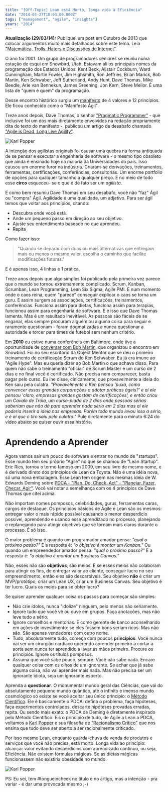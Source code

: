 ```yaml
---
title: "[Off-Topic] Lean está Morto, longa vida à Eficiência"
date: "2014-03-27T18:03:00.000Z"
tags: ["management", "agile", "insights"]
years: "2014"
---
```


<p></p>
<p><strong>Atualização (29/03/14):</strong> Publiquei um post em Outubro de 2013 que colocar argumentos muito mais detalhados sobre este tema. Leia <a href="http://www.akitaonrails.com/2013/10/30/off-topic-matematica-trolls-haters-e-discussoes-de-internet#.UzWnjtxiazB">"Matemática, Trolls, Haters e Discussões de Internet"</a>.</p>
<p>O ano foi 2001. Um grupo de programadores sêniores se reuniu numa estação de
  esqui em Snowbird, Utah. Estavam ali os principais nomes da programação dos
  Estados Unidos. Kent Beck, Alistair Cockburn, Ward Cunningham, Martin Fowler,
  Jim Highsmith, Ron Jeffries, Brian Marick, Bob Martin, Ken Schwaber, Jeff
  Sutherland, Andy Hunt, Dave Thomas, Mike Beedle, Arie van Bennekun, James
  Greening, Jon Kern, Steve Mellor. É uma lista de "quem é quem" da programação.</p>
<p>Desse encontro histórico surgiu um <a href="http://agilemanifesto.org">manifesto</a> de 4
  valores e 12 princípios. Ele ficou conhecido como o "Manifesto Ágil".</p>
<p>Treze anos depois, Dave Thomas, o senhor <a href="http://pragprog.com/book/tpp/the-pragmatic-programmer">"Pragmatic
    Programmer"</a> - que
  inclusive foi um dos mais diretamente envolvidos na redação propriamente dita
  do texto do manifesto -, publicou um artigo de desabafo chamado <a href="http://pragdave.me/blog/2014/03/04/time-to-kill-%0Aagile/">"Agile is
    Dead, Long Live Agility"</a>.</p>
<p><img src="https://d7v6meks67904.cloudfront.net/assets/image_asset/image/404/big_Karl_Popper_Quotes_Venture.philosophy.jpg" srcset="https://d7v6meks67904.cloudfront.net/assets/image_asset/image/404/Karl_Popper_Quotes_Venture.philosophy.jpg 2x" alt="Karl Popper"></p>
<p></p>
<p></p>
<p>A intenção dos agilistas originais foi causar uma quebra na forma antiquada de
  se pensar e executar a engenharia de software - o mesmo tipo obsoleto que
  ainda é ensinado hoje na maioria da Universidades do país. Isso causou um
  enorme furor na indústria. Criaram-se derivações, treinamentos, ferramentas,
  certificações, conferências, consultorias. Um enorme portfolio de opções para
  qualquer tamanho a qualquer preço. E no meio de todo esse <strong>circo</strong> esqueceu-
  se o que é de fato ser um <em>agilista</em>.</p>
<p>E como bem resumiu Dave Thomas em seu desabafo, você não "faz" Ágil ou
  "compra" Ágil. Agilidade é uma qualidade, um adjetivo. Para ser ágil temos que
  voltar aos princípios, citando:</p>
<ul>
  <li>Descubra onde você está.</li>
  <li>Ande um pequeno passo em direção ao seu objetivo.</li>
  <li>Ajuste seu entendimento baseado no que aprendeu.</li>
  <li>Repita</li>
</ul>
<p>Como fazer isso:</p>
<blockquote>
  <p>"Quando se deparar com duas ou mais alternativas que entregam mais ou menos
    o mesmo valor, escolha o caminho que facilite modificações futuras."</p>
</blockquote>
<p>E é apenas isso, 4 linhas e 1 prática.</p>
<p>Treze anos depois que algo simples foi publicado pela primeira vez parece que
  o mundo se tornou extremamente complicado. Scrum, Kanban, Scrumban, Lean
  Programming, Lean Six Sigma, Agile PMI. E num momento onde o caos reina, quem
  "parece" conseguir explicar o caos se torna um guru. E assim surgem as
  associações, certificações, treinamentos, conferências. Funciona assim para
  dietas, funciona assim para terapias, funcionou assim para engenharia de
  software. E é isso que Dave Thomas lamenta. Mas é um resultado inevitável. As
  pessoas são fáceis de se enganar, elas sempre procuram alguém ou alguma coisa
  para seguir e raramente questionam - foram dogmatizadas a nunca questionar a
  autoridade e torcer para times de futebol sem nenhum critério.</p>
<p>Em <strong>2010</strong> eu estive numa conferência em Baltimore, onde tive a oportunidade
  de <a href="https://www.akitaonrails.com/2010/06/16/railsconf-2010-video-entrevista-robert-martin#.UzRo1dxiazA">conversar com Bob Martin</a>, que organizou o encontro em Snowbird. Foi no seu
  escritório da Object Mentor que se deu o primeiro treinamento de certificação
  Scrum do Ken Schwaber. Eu já era imune ao "Agile Hype". Mas eu queria dizer ao
  Bob Martin o que achava disso. Para quem não sabe o treinamento "oficial" de
  Scrum Master é um curso de 2 dias e no final você é certificado. Não precisa
  nem comparecer, basta pagar pelo curso. Eu lhe disse, cinicamente, que
  provavelmente a ideia do Ken saiu pela culatra. <em>"Provavelmente o Ken pensou
'puxa, como convencer essas grandes corporações a adotar práticas ágeis?' e aí
ele pensou 'claro, empresas grandes gostam de certificações', e então criou um
Cavalo de Tróia, um curso-piada de 2 dias onde pessoas sérias saberiam que não
dá para aprender nada sério em 2 dias mas aí ele poderia inserir a ideia nas
empresas. Porém todo mundo levou isso a sério, e é aí que o tiro saiu pela
culatra."</em> Pule diretamente para o minuto 6:24 do vídeo abaixo se quiser ouvir
  essa história.</p>
<div id="playervWEyqmXbvxCC"></div>
<script type="text/javascript">
  jwplayer('playervWEyqmXbvxCC').setup({
    file: 'https://s3.amazonaws.com/videos-akitaonrails/Akitaonrails-RailsConf2010RobertMartin974.flv',
    title: 'Interview Bob Martin (RailsConf 2010)',
    width: '100%',
    aspectratio: '4:3',
    fallback: 'false'
  });
</script>
<h1>Aprendendo a Aprender</h1>
<p>Agora vamos sair um pouco de software e entrar no mundo de "startups". Esse mundo tem seu
  próprio "Agile" no que se chamou de "Lean Startup". Eric Ries, tornou o termo
  famoso em 2009, em seu livro de mesmo nome, e é derivado direto dos princípios
  de Lean da Toyota. Não é uma idéia nova, só uma nova embalagem. Esse Lean tem
  origem nas mesmas ideia de W. Edwards Deming sobre <a href="https://en.wikipedia.org/wiki/PDCA">PDCA - "Plan, Do, Check,
    Act" - "Planejar, Fazer, Checar, Agir"</a>.
  Você vai notar a semelhança com os 4 princípios de Dave Thomas que citei
  acima.</p>
<p>Não importam nomes pomposos, celebridades, gurus, ferramentas caras, cargos de
  destaque. Os princípios básicos de Agile e Lean são os mesmos: entregar valor
  o mais rápido possível causando o menor desperdício possível, aprendendo e
  usando esse aprendizado no processo, planejando e replanejando para atingir
  objetivos que se tornam mais claros durante o processo. É só isso.</p>
<p>O maior problema é quando um programador amador pensa: <em>"qual o próximo
passo?"</em> E a resposta é: <em>"o objetivo é montar um Kanban."</em> Ou quando um
  empreendedor amador pensa: <em>"qual o próximo passo?"</em> E a resposta é: <em>"o
objetivo é montar um Business Canvas."</em></p>
<p>Não, esses não são <strong>objetivos</strong>, são meios. E se esses meios não colaboram
  para atingir os fins, de entregar valor ao cliente, conseguir lucro no seu
  empreendimento, então eles são descartáveis. Seu objetivo <strong>não</strong> é criar um
  MVP/protótipo, criar um Lean UX, criar um Business Canvas. Seu objetivo é ter
  lucro. Quais os meios para se obter lucro?</p>
<p>Se quiser aprender qualquer coisa os passos para começar são simples:</p>
<ul>
  <li>Não crie ídolos, nunca "idolize" ninguém, pelo menos não seriamente.</li>
  <li>Ignore tudo que você vê ou ouve em grupos. Faça anotações, mas não leve tudo a sério.</li>
  <li>Ignore conselhos e mentorias. É como gerente de banco aconselhando em ações de investimento: se eles fossem bons seriam ricos. Mas não são. São apenas vendedores com outro nome.</li>
  <li>Tudo, absolutamente tudo, começa com poucos <strong>princípios</strong>. Você nunca vai ser um cirurgião cardíaco querendo aprender primeiro a cortar a aorta sem nunca ter aprendido a lavar as mãos primeiro. Procure os princípios. Ignore os títulos pomposos.</li>
  <li>Assuma que você sabe pouco, sempre. Você não sabe nada. Encare qualquer coisa com os olhos de um ignorante. Se achar que já sabe alguma coisa, não vai aprender mais nada. Mas não precisa ser um ignorante idiota, seja um ignorante esperto.</li>
</ul>
<p>Aprenda a <strong>questionar</strong>. O monumental mundo geral das Ciências, que vai do
  absolutamente pequeno mundo quântico, até o infinito e imenso mundo
  cosmológico só existe se você aceitar seu único princípio: o <a href="https://pt.wikipedia.org/wiki/M%C3%A9todo_cient%C3%ADfico">Método
    Científico</a>. Ele é
  basicamente o PDCA: defina o problema, faça hipóteses, faça experimentos
  controlados, descarte hipóteses provadas erradas, repita. Ou sendo mais exato:
  o PDCA de Deming é diretamente inspirado pelo Método Científico. Eis o
  princípio de tudo, de Agile a Lean a PDCA, voltamos a <a href="https://pt.wikipedia.org/wiki/Karl_Popper">Karl
    Popper</a> e sua filosofia de
  <a href="https://en.wikipedia.org/wiki/Critical_rationalism">"Racionalismo Crítico"</a>
  que nos ensina que tudo deve ser aberto a ser racionalmente criticado.
</p>
<p>Por isso mesmo Lean, enquanto guarda-chuva de venda de produtos e serviços que
  você não precisa, está morto. Longa vida ao princípio: alcançar valor evitando
  desperdícios com aprendizado contínuo, ou seja, Eficiência. Não existem
  fórmulas mágicas. Se as dietas mágicas funcionassem não existiria obesidade no
  mundo.</p>
<p><img src="https://d7v6meks67904.cloudfront.net/assets/image_asset/image/403/big_images.jpeg" srcset="https://d7v6meks67904.cloudfront.net/assets/image_asset/image/403/images.jpeg 2x" alt="Karl Popper"></p>
<p>PS: Eu sei, tem #tongueincheek no título e no artigo, mas a intenção - pra variar - é dar uma provocada mesmo ;-)</p>
<p></p>